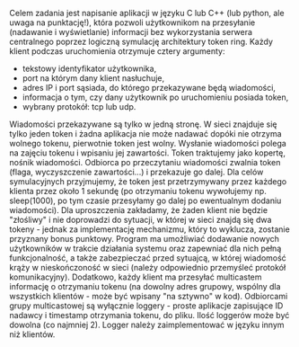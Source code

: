 Celem zadania jest napisanie aplikacji w języku C lub C++ (lub python, ale uwaga na punktację!), która pozwoli użytkownikom na przesyłanie (nadawanie i wyświetlanie) informacji bez wykorzystania serwera centralnego poprzez logiczną symulację architektury token ring. Każdy klient podczas uruchomienia otrzymuje cztery argumenty:

- tekstowy identyfikator użytkownika,
- port na którym dany klient nasłuchuje,
- adres IP i port sąsiada, do którego przekazywane będą wiadomości,
- informacja o tym, czy dany użytkownik po uruchomieniu posiada token,
- wybrany protokół: tcp lub udp.

Wiadomości przekazywane są tylko w jedną stronę. W sieci znajduje się tylko jeden token i żadna aplikacja nie może nadawać dopóki nie otrzyma wolnego tokenu, pierwotnie token jest wolny. Wysłanie wiadomości polega na zajęciu tokenu i wpisaniu jej zawartości. Token traktujemy jako kopertę, nośnik wiadomości. Odbiorca po przeczytaniu wiadomości zwalnia token (flaga, wyczyszczenie zawartości...) i przekazuje go dalej. Dla celów symulacyjnych przyjmujemy, że token jest przetrzymywany przez każdego klienta przez około 1 sekundę (po otrzymaniu tokenu wywołujemy np. sleep(1000), po tym czasie przesyłamy go dalej po ewentualnym dodaniu wiadomości). Dla uproszczenia zakładamy, że żaden klient nie będzie "złośliwy" i nie doprowadzi do sytuacji, w której w sieci znajdą się dwa tokeny - jednak za implementację mechanizmu, który to wyklucza, zostanie przyznany bonus punktowy. Program ma umożliwiać dodawanie nowych użytkowników w trakcie działania systemu oraz zapewniać dla nich pełną funkcjonalność, a także zabezpieczać przed sytuajcą, w której wiadomość krąży w nieskończoność w sieci (należy odpowiednio przemyśleć protokół komunikacyjny). Dodatkowo, każdy klient ma przesyłać multicastem informację o otrzymaniu tokenu (na dowolny adres grupowy, wspólny dla wszystkich klientów - może być wpisany "na sztywno" w kod). Odbiorcami grupy multicastowej są wyłącznie loggery - proste aplikacje zapisujące ID nadawcy i timestamp otrzymania tokenu, do pliku. Ilość loggerów może być dowolna (co najmniej 2). Logger należy zaimplementować w języku innym niż klientów. 

